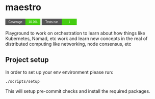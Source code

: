 # maestro

<stats>
<svg xmlns="http://www.w3.org/2000/svg" width="110" height="20" role="img" aria-label="Coverage: 10.0%">
  <title>Coverage: 10.0%</title>
  <rect width="63" height="20" fill="#555" />
  <rect x="63" width="47" height="20" fill="#4c1" />
  <text x="31.5" y="14" fill="#fff" font-family="Verdana, sans-serif" font-size="10" text-anchor="middle">Coverage</text>
  <text x="86.5" y="14" fill="#fff" font-family="Verdana, sans-serif" font-size="10" text-anchor="middle">10.0%</text>
</svg>
<svg xmlns="http://www.w3.org/2000/svg" width="110" height="20" role="img" aria-label="Tests run: 1">
  <title>Tests run: 1</title>
  <rect width="63" height="20" fill="#555" />
  <rect x="63" width="47" height="20" fill="#4c1" />
  <text x="31.5" y="14" fill="#fff" font-family="Verdana, sans-serif" font-size="10" text-anchor="middle">Tests run</text>
  <text x="86.5" y="14" fill="#fff" font-family="Verdana, sans-serif" font-size="10" text-anchor="middle">1</text>
</svg>

</stats>

Playground to work on orchestration to learn about how things like Kubernetes, Nomad, etc work and learn new concepts in the real of distributed computing like networking, node consensus, etc

## Project setup

In order to set up your env environment please run:

```sh
./scripts/setup
```

This will setup pre-commit checks and install the required packages.